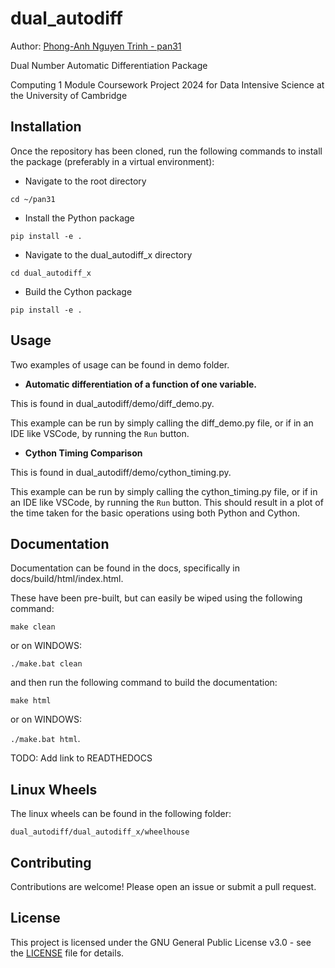 # dual_autodiff

Author: [Phong-Anh Nguyen Trinh - pan31](https://github.com/phong-anh-nguyen-trinh)

Dual Number Automatic Differentiation Package

Computing 1 Module Coursework Project 2024 for Data Intensive Science at the University of Cambridge

## Installation
Once the repository has been cloned, run the following commands to install the package (preferably in a virtual environment):

- Navigate to the root directory
```
cd ~/pan31
```
- Install the Python package
```
pip install -e .
```
- Navigate to the dual_autodiff_x directory
```
cd dual_autodiff_x
```
- Build the Cython package
```
pip install -e .
```

## Usage
Two examples of usage can be found in demo folder. 

- **Automatic differentiation of a function of one variable.** 

This is found in dual_autodiff/demo/diff_demo.py.

This example can be run by simply calling the diff_demo.py file, or if in an IDE like VSCode, by running the ```Run``` button. 

- **Cython Timing Comparison**

This is found in dual_autodiff/demo/cython_timing.py.

This example can be run by simply calling the cython_timing.py file, or if in an IDE like VSCode, by running the ```Run``` button. This should result in a plot of the time taken for the basic operations using both Python and Cython. 

## Documentation

Documentation can be found in the docs, specifically in docs/build/html/index.html. 

These have been pre-built, but can easily be wiped using the following command:

```make clean``` 

or on WINDOWS:

```./make.bat clean```

and then run the following command to build the documentation:

```make html```

or on WINDOWS:

```./make.bat html```. 

TODO: Add link to READTHEDOCS

## Linux Wheels

The linux wheels can be found in the following folder:

```
dual_autodiff/dual_autodiff_x/wheelhouse
```

## Contributing

Contributions are welcome! Please open an issue or submit a pull request. 

## License

This project is licensed under the GNU General Public License v3.0 - see the [LICENSE](LICENSE) file for details.
